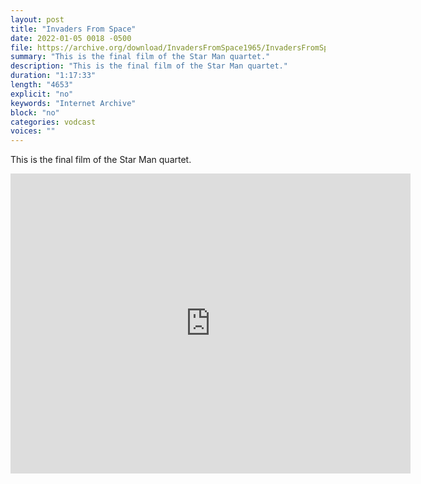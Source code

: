 ```yaml
---
layout: post
title: "Invaders From Space"
date: 2022-01-05 0018 -0500
file: https://archive.org/download/InvadersFromSpace1965/InvadersFromSpace.mp4
summary: "This is the final film of the Star Man quartet."
description: "This is the final film of the Star Man quartet."
duration: "1:17:33"
length: "4653"
explicit: "no" 
keywords: "Internet Archive"
block: "no" 
categories: vodcast
voices: ""
---
```


This is the final film of the Star Man quartet.

<iframe src="https://archive.org/embed/InvadersFromSpace1965" width="640" height="480" frameborder="0" webkitallowfullscreen="true" mozallowfullscreen="true" allowfullscreen></iframe>
